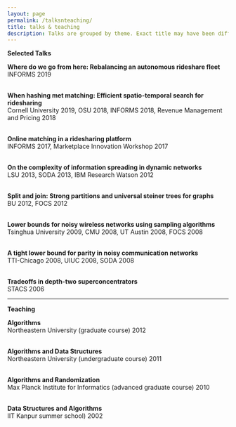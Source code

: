 ```yaml
---
layout: page
permalink: /talksnteaching/
title: talks & teaching
description: Talks are grouped by theme. Exact title may have been different.
---
```


<b> Selected Talks </b>

<div id="bibliography">
<span style="font-weight: bolder;">Where do we go from here: Rebalancing an autonomous rideshare fleet</span><br/>
INFORMS 2019 <br/><br/>

<span style="font-weight: bolder;">When hashing met matching: Efficient spatio-temporal search for ridesharing</span><br/>
Cornell University 2019, OSU 2018, INFORMS 2018, Revenue Management and Pricing 2018 <br/><br/>

<span style="font-weight: bolder;">Online matching in a ridesharing platform</span><br/>
INFORMS 2017, Marketplace Innovation Workshop 2017 <br/><br/>

<span style="font-weight: bolder;">On the complexity of information spreading in dynamic networks</span><br/>
LSU 2013, SODA 2013, IBM Research Watson 2012 <br/><br/>

<span style="font-weight: bolder;">Split and join: Strong partitions and universal steiner trees for graphs</span><br/>
BU 2012, FOCS 2012 <br/><br/>

<span style="font-weight: bolder;">Lower bounds for noisy wireless networks using sampling algorithms</span><br/>
Tsinghua University 2009, CMU 2008, UT Austin 2008, FOCS 2008 <br/><br/>

<span style="font-weight: bolder;">A tight lower bound for parity in noisy communication networks</span><br/>
TTI-Chicago 2008, UIUC 2008, SODA 2008 <br/><br/>

<span style="font-weight: bolder;">Tradeoffs in depth-two superconcentrators</span><br/>
STACS 2006
</div>

***

<b> Teaching </b>

<div id="bibliography">
<span style="font-weight: bolder;">Algorithms</span><br/>
Northeastern University (graduate course) 2012 <br/><br/>

<span style="font-weight: bolder;">Algorithms and Data Structures</span><br/>
Northeastern University (undergraduate course) 2011 <br/><br/>

<span style="font-weight: bolder;">Algorithms and Randomization</span><br/>
Max Planck Institute for Informatics (advanced graduate course) 2010 <br/><br/>

<span style="font-weight: bolder;">Data Structures and Algorithms</span><br/>
IIT Kanpur summer school) 2002
</div>
